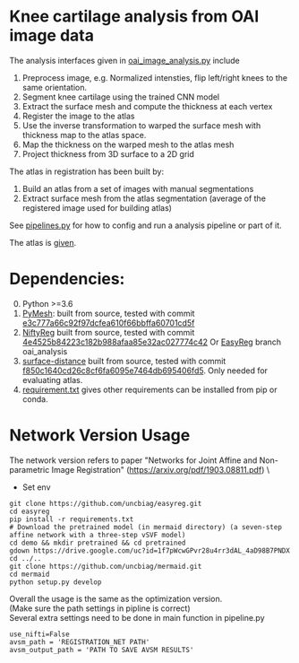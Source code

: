 



# Knee cartilage analysis from OAI image data
The analysis interfaces given in [oai_image_analysis.py](./oai_image_analysis.py) include

1. Preprocess image, e.g. Normalized intensties, flip left/right knees to the same orientation.
2. Segment knee cartilage using the trained CNN model 
3. Extract the surface mesh and compute the thickness at each vertex
4. Register the image to the atlas 
5. Use the inverse transformation to warped the surface mesh with thickness map to the atlas space.
6. Map the thickness on the warped mesh to the atlas mesh
7. Project thickness from 3D surface to a 2D grid

The atlas in registration has been built by:
1. Build an atlas from a set of images with manual segmentations
2. Extract surface mesh from the atlas segmentation (average of the registered image used for building atlas)

See [pipelines.py](./pipelines.py) for how to config and run a analysis pipeline or part of it.

The atlas is [given](./atlas/atlas_60_LEFT_baseline_NMI).

# Dependencies:
0. Python >=3.6
1. [PyMesh](https://github.com/PyMesh/PyMesh): 
    built from source, tested with commit [e3c777a66c92f97dcfea610f66bbffa60701cd5f](https://github.com/PyMesh/PyMesh/tree/e3c777a66c92f97dcfea610f66bbffa60701cd5f) 
2. [NiftyReg](https://cmiclab.cs.ucl.ac.uk/mmodat/niftyreg) 
    built from source, tested with commit [4e4525b84223c182b988afaa85e32ac027774c42](https://cmiclab.cs.ucl.ac.uk/mmodat/niftyreg/tree/4e4525b84223c182b988afaa85e32ac027774c42)
   Or [EasyReg](https://github.com/uncbiag/mermaid) branch oai_analysis
3. [surface-distance](https://github.com/deepmind/surface-distance)
    built from source, tested with commit [f850c1640cd26c8cf6fa6095e7464db695406fd5](https://github.com/deepmind/surface-distance/tree/f850c1640cd26c8cf6fa6095e7464db695406fd5). Only needed for evaluating atlas.
4. [requirement.txt](./requirement.txt) gives other requirements can be installed from pip or conda.




# Network Version Usage

The network version refers to paper "Networks for Joint Affine and Non-parametric Image Registration" (https://arxiv.org/pdf/1903.08811.pdf) \

*  Set env
```
git clone https://github.com/uncbiag/easyreg.git
cd easyreg
pip install -r requirements.txt
# Download the pretrained model (in mermaid directory) (a seven-step affine network with a three-step vSVF model)
cd demo && mkdir pretrained && cd pretrained
gdown https://drive.google.com/uc?id=1f7pWcwGPvr28u4rr3dAL_4aD98B7PNDX
cd ../..
git clone https://github.com/uncbiag/mermaid.git
cd mermaid
python setup.py develop
```  


Overall the usage is the same as the optimization version.\
(Make sure the path settings in pipline is correct) \
Several extra settings need to be done in main function in pipeline.py
```
use_nifti=False
avsm_path = 'REGISTRATION_NET PATH'
avsm_output_path = 'PATH TO SAVE AVSM RESULTS'
```
